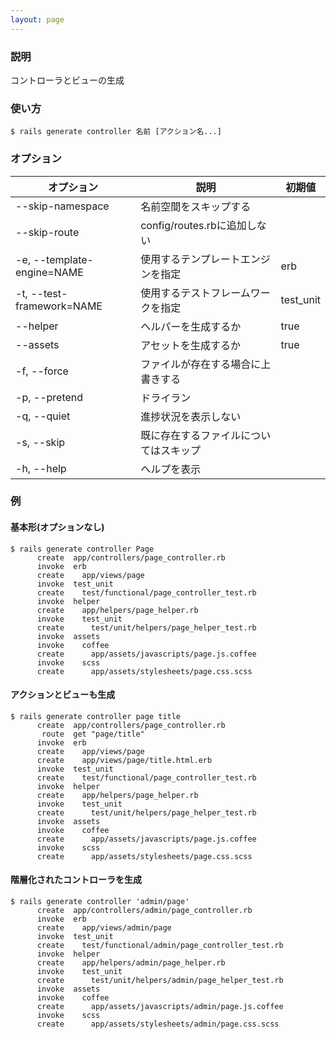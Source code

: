 ```yaml
---
layout: page
---
```

### 説明
コントローラとビューの生成

### 使い方
    $ rails generate controller 名前 [アクション名...]

### オプション

| オプション                      | 説明                     | 初期値    |
|----------------------------|--------------------------|-----------|
| --skip-namespace           | 名前空間をスキップする          |           |
| --skip-route               | config/routes.rbに追加しない |           |
| -e, --template-engine=NAME | 使用するテンプレートエンジンを指定    | erb       |
| -t, --test-framework=NAME  | 使用するテストフレームワークを指定    | test_unit |
| --helper                   | ヘルパーを生成するか             | true      |
| --assets                   | アセットを生成するか             | true      |
| -f, --force                | ファイルが存在する場合に上書きする  |           |
| -p, --pretend              | ドライラン                    |           |
| -q, --quiet                | 進捗状況を表示しない         |           |
| -s, --skip                 | 既に存在するファイルについてはスキップ   |           |
| -h, --help                 | ヘルプを表示                 |           |

### 例
#### 基本形(オプションなし)
    $ rails generate controller Page
          create  app/controllers/page_controller.rb
          invoke  erb
          create    app/views/page
          invoke  test_unit
          create    test/functional/page_controller_test.rb
          invoke  helper
          create    app/helpers/page_helper.rb
          invoke    test_unit
          create      test/unit/helpers/page_helper_test.rb
          invoke  assets
          invoke    coffee
          create      app/assets/javascripts/page.js.coffee
          invoke    scss
          create      app/assets/stylesheets/page.css.scss

#### アクションとビューも生成
    $ rails generate controller page title
          create  app/controllers/page_controller.rb
           route  get "page/title"
          invoke  erb
          create    app/views/page
          create    app/views/page/title.html.erb
          invoke  test_unit
          create    test/functional/page_controller_test.rb
          invoke  helper
          create    app/helpers/page_helper.rb
          invoke    test_unit
          create      test/unit/helpers/page_helper_test.rb
          invoke  assets
          invoke    coffee
          create      app/assets/javascripts/page.js.coffee
          invoke    scss
          create      app/assets/stylesheets/page.css.scss

#### 階層化されたコントローラを生成
    $ rails generate controller 'admin/page'
          create  app/controllers/admin/page_controller.rb
          invoke  erb
          create    app/views/admin/page
          invoke  test_unit
          create    test/functional/admin/page_controller_test.rb
          invoke  helper
          create    app/helpers/admin/page_helper.rb
          invoke    test_unit
          create      test/unit/helpers/admin/page_helper_test.rb
          invoke  assets
          invoke    coffee
          create      app/assets/javascripts/admin/page.js.coffee
          invoke    scss
          create      app/assets/stylesheets/admin/page.css.scss